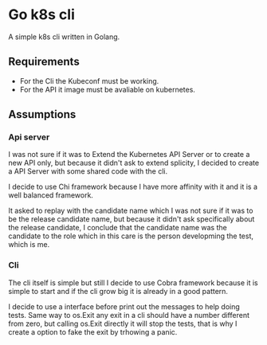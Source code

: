 # Go k8s cli

A simple k8s cli written in Golang.

## Requirements

* For the Cli the Kubeconf must be working.
* For the API it image must be avaliable on kubernetes.

## Assumptions

### Api server

I was not sure if it was to Extend the Kubernetes API Server or to create a new API only, but because it didn't ask to extend splicity, I decided to create a API Server with some shared code with the cli.

I decide to use Chi framework because I have more affinity with it and it is a well balanced framework.

It asked to replay with the candidate name which I was not sure if it was to be the release candidate name, but because it didn't ask specifically about the release candidate, I conclude that the candidate name was the candidate to the role which in this care is the person developming the test, which is me.

### Cli

The cli itself is simple but still I decide to use Cobra framework because it is simple to start and if the cli grow big it is already in a good pattern.

I decide to use a interface before print out the messages to help doing tests.
Same way to os.Exit any exit in a cli should have a number different from zero, but calling os.Exit directly it will stop the tests, that is why I create a option to fake the exit by trhowing a panic.

